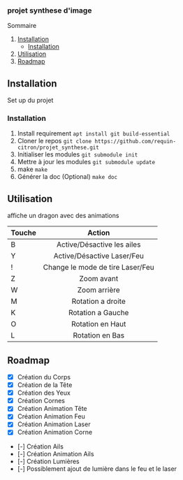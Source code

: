 ### projet synthese d'image

<!-- TABLE OF CONTENTS -->
  <summary>Sommaire</summary>
  <ol>
    <li>
      <a href="#getting-started">Installation</a>
      <ul>
        <li><a href="#installation">Installation</a></li>
      </ul>
    </li>
    <li><a href="#utilisation">Utilisation</a></li>
    <li><a href="#roadmap">Roadmap</a></li>
  </ol>

<!-- GETTING STARTED -->
## Installation

Set up du projet

### Installation

1. Install requirement
  `apt install git build-essential`
2. Cloner le repos
  `git clone https://github.com/requin-citron/projet_synthese.git`
3. Initialiser les modules
  `git submodule init`
4. Mettre à jour les modules
  `git submodule update`
5. make
  `make`
6. Générer la doc (Optional)
  `make doc`

<!-- USAGE EXAMPLES -->
## Utilisation

affiche un dragon avec des animations

| Touche  | Action          |
| :--------------- |:---------------:|
| B  |   Active/Désactive les ailes  |
| Y  | Active/Désactive Laser/Feu             |
| !  | Change le mode de tire Laser/Feu          |
| Z  | Zoom avant          |
| W  | Zoom arrière          |
| M  | Rotation a droite          |
| K  | Rotation a Gauche          |
| O  | Rotation en Haut           |
| L  | Rotation en Bas          |

<!-- ROADMAP -->
## Roadmap

- [x] Création du Corps
- [x] Création de la Tête
- [x] Création des Yeux
- [x] Création Cornes
- [x] Création Animation Tête
- [x] Création Animation Feu
- [x] Création Animation Laser
- [x] Création Animation Corne
- [-] Création Ails
- [-] Création Animation Ails
- [-] Création Lumières
- [-] Possiblement ajout de lumière dans le feu et le laser
